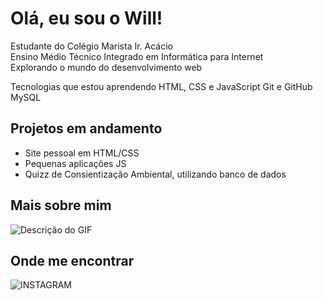 #  Olá, eu sou o Will!
 
 Estudante do Colégio Marista Ir. Acácio  
 Ensino Médio Técnico Integrado em Informática para Internet  
 Explorando o mundo do desenvolvimento web  


 Tecnologias que estou aprendendo
 HTML, CSS e JavaScript
 Git e GitHub
 MySQL

##  Projetos em andamento
- Site pessoal em HTML/CSS
- Pequenas aplicações JS
- Quizz de Consientização Ambiental, utilizando banco de dados


## Mais sobre mim

![Descrição do GIF](dowloads/orgulhoo.gif)

##  Onde me encontrar
![INSTAGRAM](https://www.instagram.com/allmeidaz._?igsh=MTB1azB1OXozZnVydQ==)
